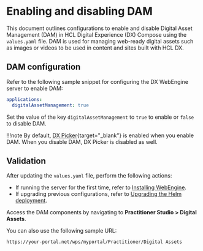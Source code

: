 # Enabling and disabling DAM

This document outlines configurations to enable and disable Digital Asset Management (DAM) in HCL Digital Experience (DX) Compose using the `values.yaml` file. DAM is used for managing web-ready digital assets such as images or videos to be used in content and sites built with HCL DX.

## DAM configuration

Refer to the following sample snippet for configuring the DX WebEngine server to enable DAM:

```yaml
applications:
  digitalAssetManagement: true
```

Set the value of the key `digitalAssetManagement` to `true` to enable or `false` to disable DAM.

!!!note
    By default, [DX Picker](https://opensource.hcltechsw.com/digital-experience/latest/manage_content/wcm_authoring/dx_picker/){target="_blank"} is enabled when you enable DAM. When you disable DAM, DX Picker is disabled as well.

## Validation

After updating the `values.yaml` file, perform the following actions:

- If running the server for the first time, refer to [Installing WebEngine](../install/install.md). 
- If upgrading previous configurations, refer to [Upgrading the Helm deployment](helm_upgrade_values.md).

Access the DAM components by navigating to **Practitioner Studio > Digital Assets**.

You can also use the following sample URL: <!--Please check if this description is correct.-->

```
https://your-portal.net/wps/myportal/Practitioner/Digital Assets
```
